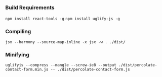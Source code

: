 ### Build Requirements

`npm install react-tools -g`
`npm install uglify-js -g`

### Compiling

`jsx --harmony --source-map-inline -x jsx -w . ./dist/`

### Minifying

`uglifyjs --compress --mangle --screw-ie8 --output ./dist/percolate-contact-form.min.js -- ./dist/percolate-contact-form.js`